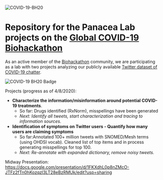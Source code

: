 
![COVID-19-BH20](https://github.com/virtual-biohackathons/covid-19-bh20/blob/master/covid19biohackathon.png)

# Repository for the Panacea Lab projects on the [Global COVID-19 Biohackathon](https://github.com/virtual-biohackathons/covid-19-bh20)

As an active member of the [Biohackathon](http://www.biohackathon.org/) community, we are participating as a lab with two projects analyzing our publicly available [Twitter dataset of COVID-19 chatter](http://www.panacealab.org/covid19/).

![COVID-19 BH20 Badge](http://www.jmbanda.com/covid-10biohackbadge.png) 

Projects (progress as of 4/8/2020): 
* **Characterize the information/misinformation around potential COVID-19 treatments**.
  * So far: Drugs identified (RxNorm), misspellings have been generated
  * *Next: Identify all tweets, start characterization and tracing to information sources.*
* **Identification of symptoms on Twitter users - Quantify how many users are claiming symptoms**
  * So far:Annotated 100+ million tweets with SNOMED/Mesh terms (using OHDSI vocab). Cleaned list of top items and in process generating misspellings for top 100.
  * *Next: Re-annotate with expanded dictionary, remove noisy tweets.*


Midway Presentation: https://docs.google.com/presentation/d/1FKXdhL0p8nZMcO-JTFz2fTn0hKozqzl3LT28eBzRMUk/edit?usp=sharing
